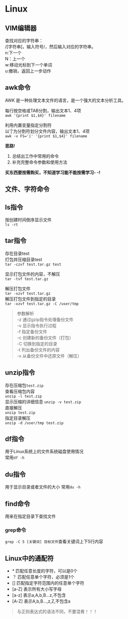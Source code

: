 # Linux

## VIM编辑器

查找对应的字符串：  
/[字符串]，输入符号/，然后输入对应的字符串。  
n:下一个  
N：上一个  
w:移动光标到下一个单词  
u:撤销，返回上一步动作  

## awk命令

AWK 是一种处理文本文件的语言，是一个强大的文本分析工具。

每行按空格或TAB分割，输出文本1、4项  
`awk '{print $1,$4}' filename`

利用内置变量指定分割符  
以'|'为分割符划分文件内容，输出文本1、4项  
`awk -v FS='|' '{print $1,$4}' filename`

**思路!**

1. 总结出工作中常用的命令
2. 补充完整命令参数和使用方法

**买东西要按需购买，不知道学习能不能按需学习- -!**

## 文件、字符命令

## ls指令

按创建时间倒序显示文件  
`ls -rt`

## tar指令

存在目录test  
打包并压缩目录test  
`tar -czvf test.tar.gz test`

显示打包文件的内容，不解压  
`tar -tvf test.tar.gz`

解压打包文件  
`tar -xzvf test.tar.gz`  
解压打包文件到指定的目录  
`tar -xzvf test.tar.gz -C /user/tmp`  
>参数解析  
-z 通过gzip指令处理备份文件  
-v 显示指令执行过程  
-f 指定备份文件  
-c 创建新的备份文件（打包）  
-C 切换到指定的目录  
-t 列出备份文件的内容  
-x 从备份文件中还原文件（解压）

## unzip指令

存在压缩包`test.zip`  
查看压缩包内容  
`unzip -l test.zip`  
显示压缩的详细信息
`unzip -v test.zip`  
直接解压  
`unzip test.zip`  
指定目录解压  
`unzip -d /user/tmp test.zip`  

## df指令

用于Linux系统上的文件系统磁盘使用情况  
常用`df -h`  

## du指令

用于显示目录或者文件的大小
常用`du -h`

## find命令

用来在指定目录下查找文件

### grep命令

`grep -C 5 [关键词] 目标文件`查看关键词上下5行内容

## Linux中的通配符

- \* 匹配任意长度的字符，可以是0个
- ？ 匹配任意单个字符，必须是1个
- [] 匹配指定字符范围内的任意单个字符
- [a-Z] 表示所有大小写字母
- [a-z] 表示a,A,b,B...z,不包含
- [A-Z] 表示A,b,B...,z,Z,不包含a

>与正则表达式的语法不同，不要混肴！！！
